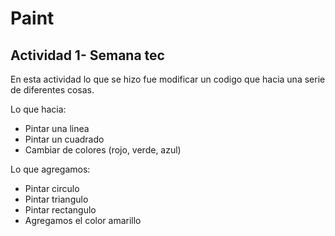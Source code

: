 # Paint
## Actividad 1- Semana tec
En esta actividad  lo que se hizo fue modificar un codigo que hacia una serie de diferentes cosas.

Lo que hacia:
* Pintar una linea
* Pintar un cuadrado
* Cambiar de colores (rojo, verde, azul)

Lo que agregamos:
* Pintar circulo
* Pintar triangulo
* Pintar rectangulo
* Agregamos el color amarillo
